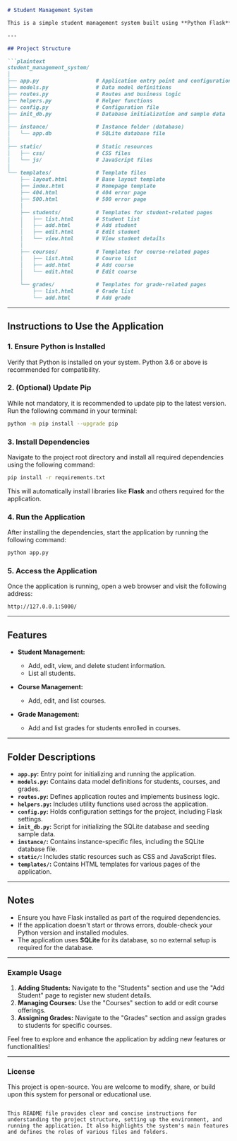 ```markdown
# Student Management System

This is a simple student management system built using **Python Flask** and **SQLite**. It allows you to manage students, courses, and grades with a user-friendly interface. Below is the project structure and instructions to set up and run the application.

---

## Project Structure

```plaintext
student_management_system/
│
├── app.py                  # Application entry point and configuration
├── models.py               # Data model definitions
├── routes.py               # Routes and business logic
├── helpers.py              # Helper functions
├── config.py               # Configuration file
├── init_db.py              # Database initialization and sample data
│
├── instance/               # Instance folder (database)
│   └── app.db              # SQLite database file
│
├── static/                 # Static resources
│   ├── css/                # CSS files
│   └── js/                 # JavaScript files
│
└── templates/              # Template files
    ├── layout.html         # Base layout template
    ├── index.html          # Homepage template
    ├── 404.html            # 404 error page
    ├── 500.html            # 500 error page
    │
    ├── students/           # Templates for student-related pages
    │   ├── list.html       # Student list
    │   ├── add.html        # Add student
    │   ├── edit.html       # Edit student
    │   └── view.html       # View student details
    │
    ├── courses/            # Templates for course-related pages
    │   ├── list.html       # Course list
    │   ├── add.html        # Add course
    │   └── edit.html       # Edit course
    │
    └── grades/             # Templates for grade-related pages
        ├── list.html       # Grade list
        └── add.html        # Add grade
```

---

## Instructions to Use the Application

### 1. **Ensure Python is Installed**
   Verify that Python is installed on your system. Python 3.6 or above is recommended for compatibility.

### 2. **(Optional) Update Pip**
   While not mandatory, it is recommended to update pip to the latest version. Run the following command in your terminal:

   ```bash
   python -m pip install --upgrade pip
   ```

### 3. **Install Dependencies**
   Navigate to the project root directory and install all required dependencies using the following command:

   ```bash
   pip install -r requirements.txt
   ```

   This will automatically install libraries like **Flask** and others required for the application.

### 4. **Run the Application**
   After installing the dependencies, start the application by running the following command:

   ```bash
   python app.py
   ```

### 5. **Access the Application**
   Once the application is running, open a web browser and visit the following address:

   ```
   http://127.0.0.1:5000/
   ```

---

## Features

- **Student Management:**
  - Add, edit, view, and delete student information.
  - List all students.

- **Course Management:**
  - Add, edit, and list courses.

- **Grade Management:**
  - Add and list grades for students enrolled in courses.

---

## Folder Descriptions

- **`app.py`:** Entry point for initializing and running the application.
- **`models.py`:** Contains data model definitions for students, courses, and grades.
- **`routes.py`:** Defines application routes and implements business logic.
- **`helpers.py`:** Includes utility functions used across the application.
- **`config.py`:** Holds configuration settings for the project, including Flask settings.
- **`init_db.py`:** Script for initializing the SQLite database and seeding sample data.
- **`instance/`:** Contains instance-specific files, including the SQLite database file.
- **`static/`:** Includes static resources such as CSS and JavaScript files.
- **`templates/`:** Contains HTML templates for various pages of the application.

---

## Notes

- Ensure you have Flask installed as part of the required dependencies.
- If the application doesn't start or throws errors, double-check your Python version and installed modules.
- The application uses **SQLite** for its database, so no external setup is required for the database.

---

### Example Usage

1. **Adding Students:** Navigate to the "Students" section and use the "Add Student" page to register new student details.
2. **Managing Courses:** Use the "Courses" section to add or edit course offerings.
3. **Assigning Grades:** Navigate to the "Grades" section and assign grades to students for specific courses.

Feel free to explore and enhance the application by adding new features or functionalities!

---

### License

This project is open-source. You are welcome to modify, share, or build upon this system for personal or educational use.
```

This README file provides clear and concise instructions for understanding the project structure, setting up the environment, and running the application. It also highlights the system's main features and defines the roles of various files and folders.
